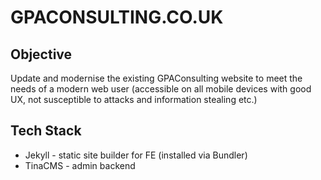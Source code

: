 # GPACONSULTING.CO.UK

## Objective

Update and modernise the existing GPAConsulting website to meet the needs of a modern web user (accessible on all mobile devices with good UX, not susceptible to attacks and information stealing etc.)


## Tech Stack

- Jekyll - static site builder for FE (installed via Bundler)
- TinaCMS - admin backend
